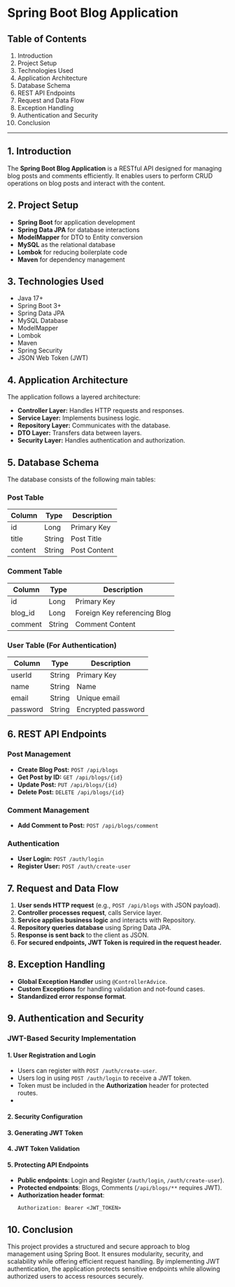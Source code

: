 # Spring Boot Blog Application

## Table of Contents
1. Introduction
2. Project Setup
3. Technologies Used
4. Application Architecture
5. Database Schema
6. REST API Endpoints
7. Request and Data Flow
8. Exception Handling
9. Authentication and Security
10. Conclusion

---

## 1. Introduction
The **Spring Boot Blog Application** is a RESTful API designed for managing blog posts and comments efficiently. It enables users to perform CRUD operations on blog posts and interact with the content.

## 2. Project Setup
- **Spring Boot** for application development
- **Spring Data JPA** for database interactions
- **ModelMapper** for DTO to Entity conversion
- **MySQL** as the relational database
- **Lombok** for reducing boilerplate code
- **Maven** for dependency management

## 3. Technologies Used
- Java 17+
- Spring Boot 3+
- Spring Data JPA
- MySQL Database
- ModelMapper
- Lombok
- Maven
- Spring Security
- JSON Web Token (JWT)

## 4. Application Architecture
The application follows a layered architecture:
- **Controller Layer:** Handles HTTP requests and responses.
- **Service Layer:** Implements business logic.
- **Repository Layer:** Communicates with the database.
- **DTO Layer:** Transfers data between layers.
- **Security Layer:** Handles authentication and authorization.

## 5. Database Schema
The database consists of the following main tables:

### Post Table
| Column     | Type           | Description |
|------------|--------------|-------------|
| id         | Long         | Primary Key |
| title      | String       | Post Title  |
| content    | String       | Post Content |

### Comment Table
| Column     | Type           | Description |
|------------|--------------|-------------|
| id         | Long         | Primary Key |
| blog_id    | Long         | Foreign Key referencing Blog |
| comment    | String       | Comment Content |

### User Table (For Authentication)
| Column     | Type           | Description |
|------------|--------------|---------------|
| userId     | String       | Primary Key  |
| name       | String       | Name         |
| email      | String       | Unique email |
| password   | String       | Encrypted password |

## 6. REST API Endpoints
### Post Management
- **Create Blog Post:** `POST /api/blogs`
- **Get Post by ID:** `GET /api/blogs/{id}`
- **Update Post:** `PUT /api/blogs/{id}`
- **Delete Post:** `DELETE /api/blogs/{id}`

### Comment Management
- **Add Comment to Post:** `POST /api/blogs/comment`

### Authentication
- **User Login:** `POST /auth/login`
- **Register User:** `POST /auth/create-user`

## 7. Request and Data Flow
1. **User sends HTTP request** (e.g., `POST /api/blogs` with JSON payload).
2. **Controller processes request**, calls Service layer.
3. **Service applies business logic** and interacts with Repository.
4. **Repository queries database** using Spring Data JPA.
5. **Response is sent back** to the client as JSON.
6. **For secured endpoints, JWT Token is required in the request header.**

## 8. Exception Handling
- **Global Exception Handler** using `@ControllerAdvice`.
- **Custom Exceptions** for handling validation and not-found cases.
- **Standardized error response format**.

## 9. Authentication and Security
### **JWT-Based Security Implementation**

#### **1. User Registration and Login**
- Users can register with `POST /auth/create-user`.
- Users log in using `POST /auth/login` to receive a JWT token.
- Token must be included in the **Authorization** header for protected routes.
- 
#### **2. Security Configuration**

#### **3. Generating JWT Token**

#### **4. JWT Token Validation**

#### **5. Protecting API Endpoints**
- **Public endpoints**: Login and Register (`/auth/login`, `/auth/create-user`).
- **Protected endpoints**: Blogs, Comments (`/api/blogs/**` requires JWT).
- **Authorization header format**:
  ```
  Authorization: Bearer <JWT_TOKEN>
  ```

## 10. Conclusion
This project provides a structured and secure approach to blog management using Spring Boot. It ensures modularity, security, and scalability while offering efficient request handling. By implementing JWT authentication, the application protects sensitive endpoints while allowing authorized users to access resources securely.

